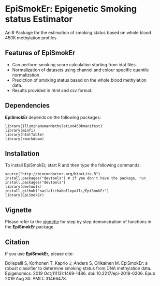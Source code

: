 # EpiSmokEr: Epigenetic Smoking status Estimator
An R Package for the estimation of smoking status based on whole blood 450K methylation profiles
## Features of **EpiSmokEr**
- Can perform smoking score calculation starting from idat files.
- Normalization of datasets using channel and colour specific quantile normalization.
- Prediction of smoking status based on the whole blood methylation data.
- Results provided in html and csv format.

## Dependencies
**EpiSmokEr** depends on the following packages:
```{r eval=FALSE}
library(IlluminaHumanMethylation450kmanifest)
library(minfi)
library(htmlTable)
library(rmarkdown)
```
## Installation
To install EpiSmokEr, start R and then type the following commands:
```{r eval=FALSE}
source("http://bioconductor.org/biocLite.R")
install.packages("devtools") # if you don't have the package, run install.packages("devtools")
library(devtools)
install_github("sailalithabollepalli/EpiSmokEr")
library(EpiSmokEr)
```
## Vignette
Please refer to the [vignette](http://htmlpreview.github.io/?https://github.com/sailalithabollepalli/EpiSmokEr/blob/master/vignettes/epismoker.html) for step by step demonstration of functions in the **EpiSmokEr** package. 

## Citation
If you use **EpiSmokEr**, please cite:

Bollepalli S, Korhonen T, Kaprio J, Anders S, Ollikainen M. EpiSmokEr: a robust classifier to determine smoking status from DNA methylation data. Epigenomics. 2019 Oct;11(13):1469-1486. doi: 10.2217/epi-2019-0206. Epub 2019 Aug 30. PMID: 31466478.



